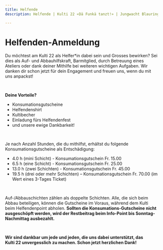 ```yaml
---
title: Helfende
description: Helfende | Kulti 22 «Dä Funkä tanzt!» | Jungwacht Blauring Schweiz

---
```

# Helfenden-Anmeldung

Du möchtest am Kulti 22 als Helfer*in dabei sein und Grosses bewirken? Sei dies als Auf- und Abbauhilfskraft, Barmitglied, durch Betreuung eines Ateliers oder dank deiner Mithilfe bei weiteren wichtigen Aufgaben. Wir danken dir schon jetzt für dein Engagement und freuen uns, wenn du mit uns anpackst!

<br />

**Deine Vorteile?** 

* Konsumationsgutscheine
* Helfendenshirt
* Kultibecher
* Einladung fürs Helfendenfest 
* und unsere ewige Dankbarkeit!

<br />

Je nach Anzahl Stunden, die du mithilfst, erhältst du folgende Konsumationsgutscheine als Entschädigung: 

* 4.0 h (mini Schicht) - Konsumationsgutschein Fr. 15.00 
* 6.5 h (eine Schicht) - Konsumationsgutschein Fr. 25.00 
* 13.0 h (zwei Schichten) - Konsumationsgutschein Fr. 45.00 
* 19.5 h (drei oder mehr Schichten) – Konsumationsgutschein Fr. 70.00 (im Wert eines 3-Tages Ticket)

<br />

Auf-/Abbauschichten zählen als doppelte Schichten. Alle, die sich beim Abbau beteiligen, können die Gutscheine im Voraus, während dem Kulti beim Helfendenpoint abholen. **Sollten die Konsumations-Gutscheine nicht ausgeschöpft werden, wird der Restbeitrag beim Info-Point bis Sonntag-Nachmittag ausbezahlt.**

<br />

**Wir sind dankbar um jede und jeden, die uns dabei unterstützt, das Kulti 22 unvergesslich zu machen. Schon jetzt herzlichen Dank!**